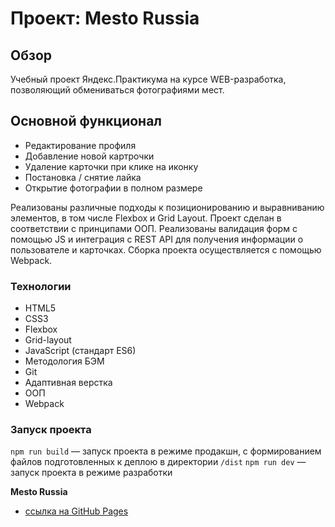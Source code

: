 # Проект: Mesto Russia

## Обзор

Учебный проект Яндекс.Практикума на курсе WEB-разработка, позволяющий обмениваться фотографиями мест.

## Основной функционал

- Редактирование профиля
- Добавление новой картрочки
- Удаление карточки при клике на иконку
- Постановка / снятие лайка
- Открытие фотографии в полном размере

Реализованы различные подходы к позиционированию и выравниванию элементов, в том числе Flexbox и Grid Layout. Проект сделан в соответствии с принципами ООП. Реализованы валидация форм с помощью JS и интеграция с REST API для получения информации о пользователе и карточках. Сборка проекта осуществляется с помощью Webpack.

### Технологии

- HTML5
- CSS3
- Flexbox
- Grid-layout
- JavaScript (стандарт ES6)
- Методология БЭМ
- Git
- Адаптивная верстка
- ООП
- Webpack

### Запуск проекта

`npm run build` — запуск проекта в режиме продакшн, с формированием файлов подготовленных к деплою в директории `/dist`
`npm run dev` — запуск проекта в режиме разработки

**Mesto Russia**

- [ссылка на GitHub Pages](https://yurick78.github.io/mesto/index.html)
